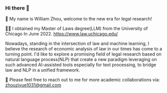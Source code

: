 ### Hi there 👋

🎉 My name is William Zhou, welcome to the new era for legal research!

👨‍🎓 I obtained my Master of Laws degree(LLM) from the University of Chicago In June 2022. https://www.law.uchicago.edu/

Nowadays, standing in the intersection of law and machine learning, I believe the research of economic analysis of law in our times has come to a turning point. I'd like to explore a promising field of legal research based on natural language process(NLP) that create a new paradigm leveraging on such advanced AI-assisted tools especially for text processing, to bridge law and NLP in a unified framework.

📩 Please feel free to reach out to me for more academic collaborations via: zhouziyue1031@gmail.com


<!--
**WilliamZhou233/WilliamZhou233** is a ✨ _special_ ✨ repository because its `README.md` (this file) appears on your GitHub profile.

Here are some ideas to get you started:

- 🔭 I’m currently working on ...
- 🌱 I’m currently learning ...
- 👯 I’m looking to collaborate on ...
- 🤔 I’m looking for help with ...
- 💬 Ask me about ...
- 📫 How to reach me: ...
- 😄 Pronouns: ...
- ⚡ Fun fact: ...
-->
